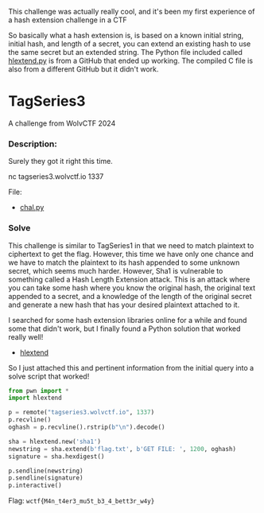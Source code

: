 This challenge was actually really cool, and it's been my first experience of a hash extension challenge in a CTF

So basically what a hash extension is, is based on a known initial string, initial hash, and length of a secret, you can extend an existing hash to use the same secret but an extended string. The Python file included called [hlextend.py](./hlextend.py) is from a GitHub that ended up working. The compiled C file is also from a different GitHub but it didn't work.

# TagSeries3

A challenge from WolvCTF 2024

### Description:

Surely they got it right this time.

nc tagseries3.wolvctf.io 1337

File: 
- [chal.py](./chal.py)

### Solve

This challenge is similar to TagSeries1 in that we need to match plaintext to ciphertext to get the flag. However, this time we have only one chance and we have to match the plaintext to its hash appended to some unknown secret, which seems much harder. However, Sha1 is vulnerable to something called a Hash Length Extension attack. This is an attack where you can take some hash where you know the original hash, the original text appended to a secret, and a knowledge of the length of the original secret and generate a new hash that has your desired plaintext attached to it.

I searched for some hash extension libraries online for a while and found some that didn't work, but I finally found a Python solution that worked really well! 

- [hlextend](https://github.com/stephenbradshaw/hlextend/tree/master)

So I just attached this and pertinent information from the initial query into a solve script that worked!

```python
from pwn import *
import hlextend

p = remote("tagseries3.wolvctf.io", 1337)
p.recvline()
oghash = p.recvline().rstrip(b"\n").decode()

sha = hlextend.new('sha1')
newstring = sha.extend(b'flag.txt', b'GET FILE: ', 1200, oghash)
signature = sha.hexdigest()

p.sendline(newstring)
p.sendline(signature)
p.interactive()
```

Flag: `wctf{M4n_t4er3_mu5t_b3_4_bett3r_w4y}`